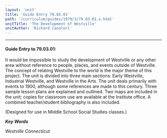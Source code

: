 ```yaml
---
layout: 'unit'
title: 'Guide Entry 79.03.01'
path: '/curriculum/guides/1979/3/79.03.01.x.html'
unitTitle: 'The Development of Westville'
unitAuthor: 'Richard Canalori'
---
```


<body>
<hr/>
 <h4>
  Guide Entry to 79.03.01:
 </h4>
 It would be impossible to study the development of Westville or any other area without reference to people, places, and events outside of Westville.  The concept of relating Westville to the world is the major theme of this project.  The unit is divided into three main sections: Early Westville, Industrial Westville, and Westville in the Arts.  The unit deals primarily with events to 1900, although some references are made to this century.  Three sample lesson plans are explained and outlined.  Two maps are included in the unit; copies for classroom use are available at the Institute office.  A combined teacher/student bibliography is also included.
 <p>
  (Designed for use in Middle School Social Studies classes.)
 </p>
<p>
  <b>
   <i>
    Key Words
   </i>
  </b>
  <br/>
 </p>
 <p>
  <i>
   Westville Connecticut
  </i>
 </p>

</body>
